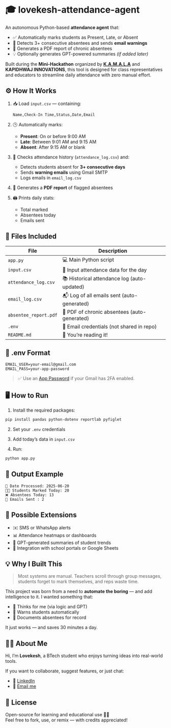# 🎓 lovekesh-attendance-agent

An autonomous Python-based **attendance agent** that:
- ✅ Automatically marks students as Present, Late, or Absent
- 🚨 Detects 3+ consecutive absentees and sends **email warnings**
- 📄 Generates a PDF report of chronic absentees
- 💡 Optionally generates GPT-powered summaries *(if added later)*

Built during the **Mini-Hackathon** organized by [**K.A.M.A.L.A**](https://kamala.foundation) and **KAPIDHWAJ INNOVATIONS**, this tool is designed for class representatives and educators to streamline daily attendance with zero manual effort.

## ⚙️ How It Works

1. 📥 Load `input.csv` — containing:
   ```
   Name,Check-In Time,Status,Date,Email
   ```

2. 🕒 Automatically marks:
   - **Present**: On or before 9:00 AM  
   - **Late**: Between 9:01 AM and 9:15 AM  
   - **Absent**: After 9:15 AM or blank

3. 🧠 Checks attendance history (`attendance_log.csv`) and:
   - Detects students absent for **3+ consecutive days**
   - Sends **warning emails** using Gmail SMTP
   - Logs emails in `email_log.csv`

4. 🧾 Generates a **PDF report** of flagged absentees

5. 🖨️ Prints daily stats:
   - Total marked
   - Absentees today
   - Emails sent

## 📁 Files Included

| File              | Description                                       |
|-------------------|---------------------------------------------------|
| `app.py`          | 💻 Main Python script                              |
| `input.csv`       | 📝 Input attendance data for the day               |
| `attendance_log.csv` | 📚 Historical attendance log (auto-updated)     |
| `email_log.csv`   | 📬 Log of all emails sent (auto-generated)        |
| `absentee_report.pdf` | 📄 PDF of chronic absentees (auto-generated)   |
| `.env`            | 🔐 Email credentials (not shared in repo)         |
| `README.md`       | 📘 You’re reading it!                              |

## 🔐 .env Format

```env
EMAIL_USER=your-email@gmail.com
EMAIL_PASS=your-app-password
```

> ✅ Use an [App Password](https://myaccount.google.com/apppasswords) if your Gmail has 2FA enabled.

## 🖥️ How to Run

1. Install the required packages:

```bash
pip install pandas python-dotenv reportlab pyfiglet
```

2. Set your `.env` credentials

3. Add today’s data in `input.csv`

4. Run:

```bash
python app.py
```

## 🧾 Output Example

```
📅 Date Processed: 2025-06-20
🧑‍🎓 Students Marked Today: 20
❌ Absentees Today: 13
📨 Emails Sent : 2
```

## 🔮 Possible Extensions

- ✉️ SMS or WhatsApp alerts
- 📊 Attendance heatmaps or dashboards
- 🧠 GPT-generated summaries of student trends
- 🔗 Integration with school portals or Google Sheets

## 💡 Why I Built This

> Most systems are manual. Teachers scroll through group messages, students forget to mark themselves, and reps waste time.

This project was born from a need to **automate the boring** — and add intelligence to it. I wanted something that:
- 🧠 Thinks for me (via logic and GPT)
- 📩 Warns students automatically
- 📄 Documents absentees for record

It just works — and saves 30 minutes a day.

## 👨‍💻 About Me

Hi, I’m **Lovekesh**, a BTech student who enjoys turning ideas into real-world tools.

If you want to collaborate, suggest features, or just chat:

- 💼 [LinkedIn](https://linkedin.com/)
- 📧 [Email me](mailto:your-email@example.com)

## 🪪 License

Open-source for learning and educational use 🧑‍🏫  
Feel free to fork, use, or remix — with credits appreciated!
